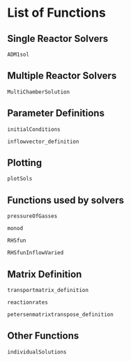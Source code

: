 # List of Functions
<!-- ```@meta
CurrentModule = ADM1jl
``` -->

## Single Reactor Solvers

```@docs
ADM1sol
```

## Multiple Reactor Solvers

```@docs
MultiChamberSolution
```

## Parameter Definitions

```@docs
initialConditions
```

```@docs
inflowvector_definition
```

## Plotting

```@docs
plotSols
```

## Functions used by solvers

```@docs
pressureOfGasses
```

```@docs
monod
```

```@docs
RHSfun
```

```@docs
RHSfunInflowVaried
```

## Matrix Definition

```@docs
transportmatrix_definition
```

```@docs
reactionrates
```

```@docs
petersenmatrixtranspose_definition
```

## Other Functions

```@docs
individualSolutions
```